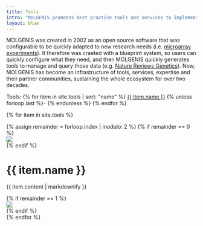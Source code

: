 ```yaml
---
title: Tools
intro: "MOLGENIS promotes best practice tools and services to implement Open Science and FAIR principles:"
layout: blue
---
```


MOLGENIS was created in 2002 as an open source software that was configurable to be quickly adapted to new research needs (i.e. [microarray experiments](https://pubmed.ncbi.nlm.nih.gov/15059831/)). It therefore was craeted with a blueprint system, so users can quickly configure what they need, and then 
MOLGENIS quickly generates tools to manage and query those data (e.g. [Nature Reviews Genetics](https://pubmed.ncbi.nlm.nih.gov/17297480/)). Now, 
MOLGENIS has become an infrastructure of tools, services, expertise and their partner communities, sustaining the whole ecosystem for over two decades.


<a id="top"/>
<p>
Tools: 
{% for item in site.tools | sort: "name" %}
  <a href="#{{ item.name | slugify }}">
    {{ item.name }}</a> {% unless forloop.last %}- {% endunless %}
{% endfor %}
</p>

{% for item in site.tools %}
<div class="feature_box">
{% assign remainder = forloop.index | modulo: 2 %}
{% if remainder == 0 %}
<div class="feature_image_box"><img src="{{item.logo}}"/></div>
{% endif %}
<div class="feature_content_box">
  <h1 id="{{ item.name | slugify }}">{{ item.name }}</h1>
  <p>{{ item.content | markdownify }}</p>
</div>
{% if remainder == 1 %}
<div class="feature_image_box"><img src="{{item.logo}}"/></div>
{% endif %}
</div>
{% endfor %}
